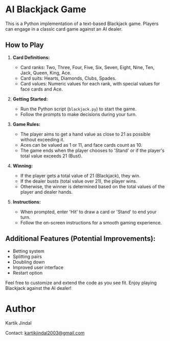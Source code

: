 # AI Blackjack Game

This is a Python implementation of a text-based Blackjack game. Players can engage in a classic card game against an AI dealer.

## How to Play

1. **Card Definitions:**
   - Card ranks: Two, Three, Four, Five, Six, Seven, Eight, Nine, Ten, Jack, Queen, King, Ace.
   - Card suits: Hearts, Diamonds, Clubs, Spades.
   - Card values: Numeric values for each rank, with special values for face cards and Ace.

2. **Getting Started:**
   - Run the Python script (`blackjack.py`) to start the game.
   - Follow the prompts to make decisions during your turn.

3. **Game Rules:**
   - The player aims to get a hand value as close to 21 as possible without exceeding it.
   - Aces can be valued as 1 or 11, and face cards count as 10.
   - The game ends when the player chooses to 'Stand' or if the player's total value exceeds 21 (Bust).

4. **Winning:**
   - If the player gets a total value of 21 (Blackjack), they win.
   - If the dealer busts (total value over 21), the player wins.
   - Otherwise, the winner is determined based on the total values of the player and dealer hands.

5. **Instructions:**
   - When prompted, enter 'Hit' to draw a card or 'Stand' to end your turn.
   - Follow the on-screen instructions for a smooth gaming experience.

## Additional Features (Potential Improvements):

- Betting system
- Splitting pairs
- Doubling down
- Improved user interface
- Restart option

Feel free to customize and extend the code as you see fit. Enjoy playing Blackjack against the AI dealer!

# Author
Kartik Jindal

Contact: kartikjindal2003@gmail.com
